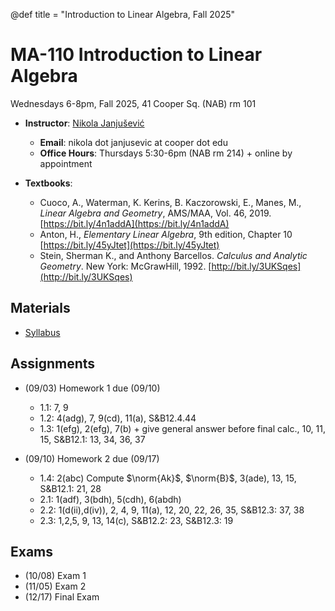 @def title = "Introduction to Linear Algebra, Fall 2025"

# MA-110 Introduction to Linear Algebra

Wednesdays 6-8pm, Fall 2025, 41 Cooper Sq. (NAB) rm 101

* **Instructor**: [Nikola Janjušević](/)
    - **Email**: nikola dot janjusevic at cooper dot edu
    - **Office Hours**: Thursdays 5:30-6pm (NAB rm 214) + online by appointment

* **Textbooks**: 
    - Cuoco, A., Waterman, K. Kerins, B. Kaczorowski, E., Manes, M., *Linear Algebra and Geometry*, AMS/MAA, Vol. 46, 2019. [https://bit.ly/4n1addA](https://bit.ly/4n1addA)
    - Anton, H., *Elementary Linear Algebra*, 9th edition, Chapter 10 [https://bit.ly/45yJtet](https://bit.ly/45yJtet) 
    - Stein, Sherman K., and Anthony Barcellos. *Calculus and Analytic Geometry*. New York: McGrawHill, 1992. [http://bit.ly/3UKSqes](http://bit.ly/3UKSqes)


## Materials 
- [Syllabus](/assets/ma11025/syllabus.pdf)

## Assignments
- (09/03) Homework 1 due (09/10)
    * 1.1: 7, 9
    * 1.2: 4(adg), 7, 9(cd), 11(a), S&B12.4.44
    * 1.3: 1(efg), 2(efg), 7(b) + give general answer before final calc., 10, 11, 15, S&B12.1: 13, 34, 36, 37

- (09/10) Homework 2 due (09/17)
    * 1.4: 2(abc) Compute $\norm{Ak}$, $\norm{B}$, 3(ade), 13, 15, S&B12.1: 21, 28
    * 2.1: 1(adf), 3(bdh), 5(cdh), 6(abdh)
    * 2.2: 1(d(ii),d(iv)), 2, 4, 9, 11(a), 12, 20, 22, 26, 35, S&B12.3: 37, 38
    * 2.3: 1,2,5, 9, 13, 14(c), S&B12.2: 23, S&B12.3: 19

## Exams
- (10/08) Exam 1
- (11/05) Exam 2
- (12/17) Final Exam

